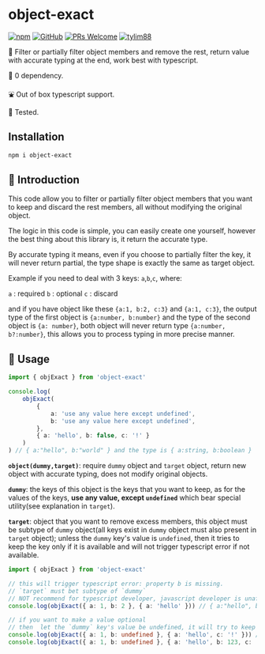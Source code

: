 # object-exact

[![npm](https://img.shields.io/npm/v/object-exact)](https://www.npmjs.com/package/object-exact) [![GitHub](https://img.shields.io/github/license/tylim88/object-exact)](https://github.com/tylim88/object-exact/blob/master/LICENSE) [![PRs Welcome](https://img.shields.io/badge/PRs-welcome-brightgreen.svg?style=flat-square)](https://github.com/tylim88/object-exact/pulls) [![tylim88](https://circleci.com/gh/tylim88/object-exact.svg?style=shield)](<[LINK](https://github.com/tylim88/object-exact#object-exact)>)

🐤 Filter or partially filter object members and remove the rest, return value with accurate typing at the end, work best with typescript.

🥰 0 dependency.

⛲️ Out of box typescript support.

🦺 Tested.

## Installation

```bash
npm i object-exact
```

## 🦗 Introduction

This code allow you to filter or partially filter object members that you want to keep and discard the rest members, all without modifying the original object.

The logic in this code is simple, you can easily create one yourself, however the best thing about this library is, it return the accurate type.

By accurate typing it means, even if you choose to partially filter the key, it will never return partial, the type shape is exactly the same as target object.

Example if you need to deal with 3 keys: `a`,`b`,`c`, where:

`a` : required
`b` : optional
`c` : discard

and if you have object like these `{a:1, b:2, c:3}` and `{a:1, c:3}`, the output type of the first object is `{a:number, b:number}` and the type of the second object is `{a: number}`, both object will never return type `{a:number, b?:number}`, this allows you to process typing in more precise manner.

## 🎵 Usage

```ts
import { objExact } from 'object-exact'

console.log(
	objExact(
		{
			a: 'use any value here except undefined',
			b: 'use any value here except undefined',
		},
		{ a: 'hello', b: false, c: '!' }
	)
) // { a:"hello", b:"world" } and the type is { a:string, b:boolean }
```

**`object(dummy,target)`**: require `dummy` object and `target` object, return new object with accurate typing, does not modify original objects.

**`dummy`**: the keys of this object is the keys that you want to keep, as for the values of the keys, **use any value, except `undefined`** which bear special utility(see explanation in `target`).

**`target`**: object that you want to remove excess members, this object must be subtype of `dummy` object(all keys exist in `dummy` object must also present in `target` object); unless the `dummy` key's value is `undefined`, then it tries to keep the key only if it is available and will not trigger typescript error if not available.

```ts
import { objExact } from 'object-exact'

// this will trigger typescript error: property b is missing.
// `target` must bet subtype of `dummy`
// NOT recommend for typescript developer, javascript developer is unaffected
console.log(objExact({ a: 1, b: 2 }, { a: 'hello' })) // { a:"hello", b: undefined } and the type is { a: unknown, b: unknown } <- wasted

// if you want to make a value optional
// then  let the `dummy` key's value be undefined, it will try to keep the key if it is available in `target`
console.log(objExact({ a: 1, b: undefined }, { a: 'hello', c: '!' })) // { a:"hello" } and the type is {a: string}
console.log(objExact({ a: 1, b: undefined }, { a: 'hello', b: 123, c: '!' })) // { a:"hello", b:123 } and the type is {a: string, b: number}
```

